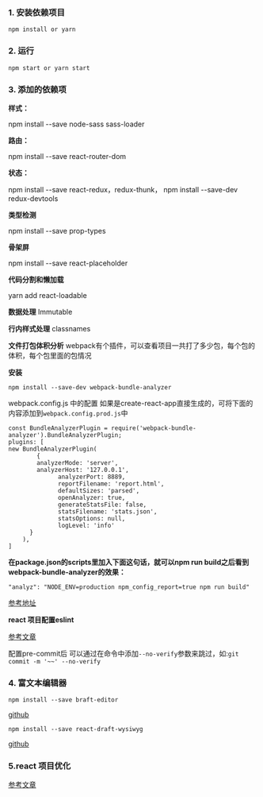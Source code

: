 
### 1. 安装依赖项目

```
npm install or yarn
```

### 2. 运行

```
npm start or yarn start
```

### 3. 添加的依赖项


**样式：**

npm install --save node-sass sass-loader

**路由：**  

npm install --save react-router-dom

**状态：**  

npm install --save react-redux，redux-thunk，
npm install --save-dev redux-devtools

**类型检测**

npm install --save prop-types

**骨架屏**

npm install --save react-placeholder

**代码分割和懒加载**

yarn add react-loadable

**数据处理**
Immutable

**行内样式处理**
classnames


**文件打包体积分析**
webpack有个插件，可以查看项目一共打了多少包，每个包的体积，每个包里面的包情况

**安装**
```
npm install --save-dev webpack-bundle-analyzer
```
webpack.config.js 中的配置
如果是create-react-app直接生成的，可将下面的内容添加到`webpack.config.prod.js`中

```
const BundleAnalyzerPlugin = require('webpack-bundle-analyzer').BundleAnalyzerPlugin;
plugins: [
new BundleAnalyzerPlugin(
   		{
        analyzerMode: 'server',
        analyzerHost: '127.0.0.1',
			  analyzerPort: 8889,
			  reportFilename: 'report.html',
			  defaultSizes: 'parsed',
			  openAnalyzer: true,
			  generateStatsFile: false,
			  statsFilename: 'stats.json',
			  statsOptions: null,
			  logLevel: 'info'
      }
   	),
]
```

**在package.json的scripts里加入下面这句话，就可以npm run build之后看到webpack-bundle-analyzer的效果：**

`"analyz": "NODE_ENV=production npm_config_report=true npm run build"`

[参考地址](https://www.npmjs.com/package/webpack-bundle-analyzer)


**react 项目配置eslint**

[参考文章](https://juejin.im/post/58ff0de18d6d810058a69a26)

配置pre-commit后 可以通过在命令中添加`--no-verify`参数来跳过，如:`git commit -m '~~' --no-verify`


### 4. 富文本编辑器

`npm install --save braft-editor`

[github](https://github.com/margox/braft-editor)

`npm install --save react-draft-wysiwyg`

[github](https://github.com/jpuri/react-draft-wysiwyg)

### 5.react 项目优化

[参考文章](https://juejin.im/post/5b302759e51d4558db46a9aa?utm_source=gold_browser_extension)
